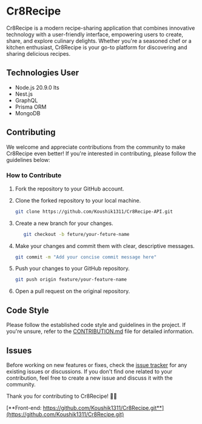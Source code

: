 # Cr8Recipe

Cr8Recipe is a modern recipe-sharing application that combines innovative technology with a user-friendly interface, empowering users to create, share, and explore culinary delights. Whether you're a seasoned chef or a kitchen enthusiast, Cr8Recipe is your go-to platform for discovering and sharing delicious recipes.

## Technologies User

- Node.js 20.9.0 lts
- Nest.js
- GraphQL
- Prisma ORM
- MongoDB

## Contributing

We welcome and appreciate contributions from the community to make Cr8Recipe even better! If you're interested in contributing, please follow the guidelines below:

### How to Contribute

1. Fork the repository to your GitHub account.
2. Clone the forked repository to your local machine.

   ```bash
   git clone https://github.com/Koushik1311/Cr8Recipe-API.git
   ```

3. Create a new branch for your changes.

   ```bash
      git checkout -b feture/your-feture-name
   ```

4. Make your changes and commit them with clear, descriptive messages.

   ```bash
   git commit -m "Add your concise commit message here"
   ```

5. Push your changes to your GitHub repository.

   ```bash
   git push origin feature/your-feature-name
   ```

6. Open a pull request on the original repository.

## Code Style

Please follow the established code style and guidelines in the project. If you're unsure, refer to the [CONTRIBUTION.md](CONTRIBUTION.md) file for detailed information.

## Issues

Before working on new features or fixes, check the [issue tracker](https://github.com/Koushik1311/Cr8Recipe-API/issues) for any existing issues or discussions. If you don't find one related to your contribution, feel free to create a new issue and discuss it with the community.

Thank you for contributing to Cr8Recipe! 🌮🍲

[**Front-end: https://github.com/Koushik1311/Cr8Recipe.git**](https://github.com/Koushik1311/Cr8Recipe.git)
